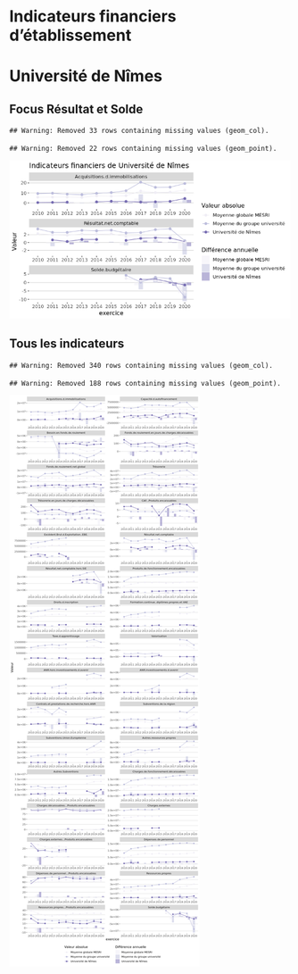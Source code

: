 Indicateurs financiers d’établissement
================

# Université de Nîmes

## Focus Résultat et Solde

    ## Warning: Removed 33 rows containing missing values (geom_col).

    ## Warning: Removed 22 rows containing missing values (geom_point).

![](université_de_nîmes_files/figure-gfm/etab.focus-1.png)<!-- -->

## Tous les indicateurs

    ## Warning: Removed 340 rows containing missing values (geom_col).

    ## Warning: Removed 188 rows containing missing values (geom_point).

![](université_de_nîmes_files/figure-gfm/etab-1.png)<!-- -->
